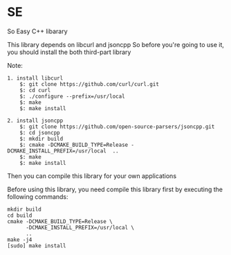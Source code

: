 # SE
So Easy C++ libarary

This library depends on libcurl and jsoncpp
So before you're going to use it, you should install the both third-part library

Note: 

    1. install libcurl
        $: git clone https://github.com/curl/curl.git
        $: cd curl
        $: ./configure --prefix=/usr/local
        $: make
        $: make install

    2. install jsoncpp
        $: git clone https://github.com/open-source-parsers/jsoncpp.git
        $: cd jsoncpp
        $: mkdir build
        $: cmake -DCMAKE_BUILD_TYPE=Release -DCMAKE_INSTALL_PREFIX=/usr/local  ..
        $: make
        $: make install

Then you can compile this library for your own applications

Before using this library, you need compile this library first by executing the following commands:

    mkdir build
    cd build
    cmake -DCMAKE_BUILD_TYPE=Release \
          -DCMAKE_INSTALL_PREFIX=/usr/local \
          ..
    make -j4 
    [sudo] make install
